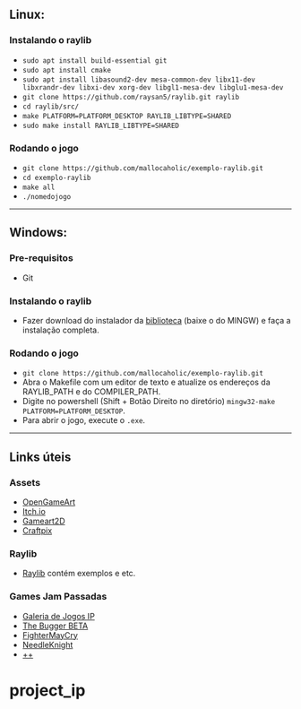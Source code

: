 
## Linux:
### Instalando o raylib

- `sudo apt install build-essential git`
- `sudo apt install cmake`
- `sudo apt install libasound2-dev mesa-common-dev libx11-dev libxrandr-dev libxi-dev xorg-dev libgl1-mesa-dev libglu1-mesa-dev`
- `git clone https://github.com/raysan5/raylib.git raylib`
- `cd raylib/src/`
- `make PLATFORM=PLATFORM_DESKTOP RAYLIB_LIBTYPE=SHARED`
- `sudo make install RAYLIB_LIBTYPE=SHARED`
### Rodando o jogo

- `git clone https://github.com/mallocaholic/exemplo-raylib.git`
- `cd exemplo-raylib`
- `make all` 
- `./nomedojogo`

*** 

## Windows:

### Pre-requisitos

* Git

### Instalando o raylib

- Fazer download do instalador da [biblioteca](https://raysan5.itch.io/raylib/purchase?popup=1) (baixe o do MINGW) e faça a instalação completa. 

### Rodando o jogo

- `git clone https://github.com/mallocaholic/exemplo-raylib.git`
- Abra o Makefile com um editor de texto e atualize os endereços da RAYLIB_PATH e do COMPILER_PATH.
- Digite no powershell (Shift + Botão Direito no diretório)  `mingw32-make PLATFORM=PLATFORM_DESKTOP`.
- Para abrir o jogo, execute o `.exe`.

***
## Links úteis
### Assets

- [OpenGameArt](https://opengameart.org/)
- [Itch.io](https://itch.io/game-assets/free)
- [Gameart2D](https://www.gameart2d.com/freebies.html)
- [Craftpix](https://craftpix.net/freebies/)

### Raylib

- [Raylib](https://www.raylib.com/) contém exemplos e etc.

### Games Jam Passadas

- [Galeria de Jogos IP](https://galeria-de-jogos-monitoriaip.vercel.app/)
- [The Bugger BETA](https://github.com/mallocaholic/DebugProject)
- [FighterMayCry](https://github.com/marcusvxf/FighterMayCry)
- [NeedleKnight](https://github.com/MateusNeeves/NeedleKnight)
- [++](https://github.com/luanbezerra/Projeto-IP)
# project_ip
